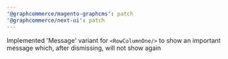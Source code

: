 ```yaml
---
'@graphcommerce/magento-graphcms': patch
'@graphcommerce/next-ui': patch
---
```


Implemented 'Message' variant for `<RowColumnOne/>` to show an important message which, after dismissing, will not show again
